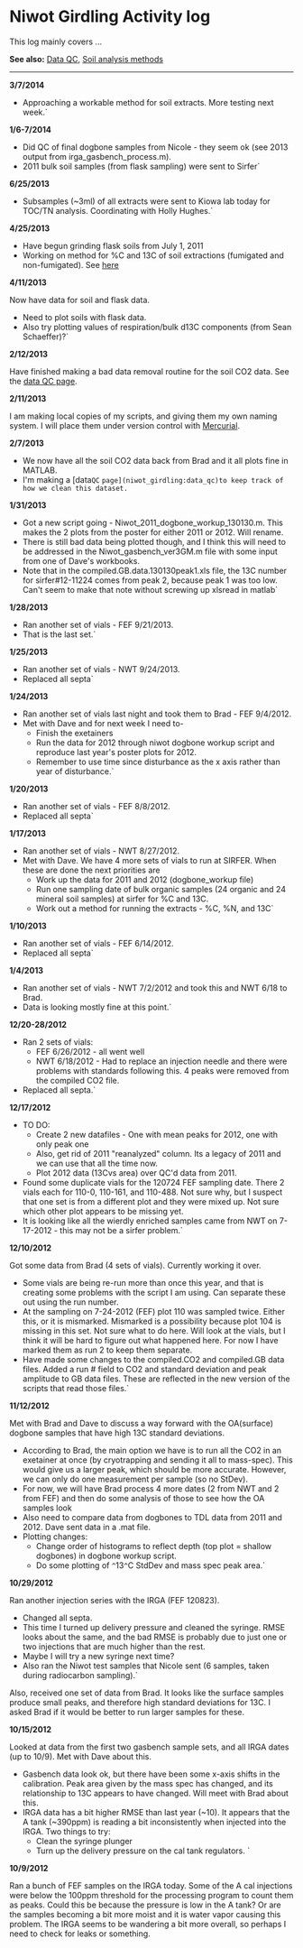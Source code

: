 # Niwot Girdling Activity log

This log mainly covers ...

 **See also:** [Data QC](data_qc), [Soil analysis
        methods](soilanalysis)

------------------------------------------------------------------------

 **3/7/2014**

* Approaching a workable method for soil extracts. More testing next week.`

 **1/6-7/2014**

* Did QC of final dogbone samples from Nicole - they seem ok (see 2013 output from irga_gasbench_process.m).
* 2011 bulk soil samples (from flask sampling) were sent to Sirfer`

 **6/25/2013**

* Subsamples (~3ml) of all extracts were sent to Kiowa lab today for TOC/TN analysis. Coordinating with Holly Hughes.`

 **4/25/2013**

* Have begun grinding flask soils from July 1, 2011
* Working on method for %C and 13C of soil extractions (fumigated and non-fumigated). See [here](soilanalysis)

 **4/11/2013**

Now have data for soil and flask data.

* Need to plot soils with flask data.
* Also try plotting values of respiration/bulk d13C components (from Sean Schaeffer)?`

 **2/12/2013**

Have finished making a bad data removal routine for the soil CO2 data.
See the [data QC page](niwot_girdling:data_qc).

 **2/11/2013**

I am making local copies of my scripts, and giving them my own naming
system. I will place them under version control with
[Mercurial](procedures:mercurial).

 **2/7/2013**

* We now have all the soil CO2 data back from Brad and it all plots fine in MATLAB.
* I'm making a [data`QC`
`page](niwot_girdling:data_qc)to keep track of how we clean this dataset.`

 **1/31/2013**

* Got a new script going - Niwot_2011_dogbone_workup_130130.m. This makes the 2 plots from the poster for either 2011 or 2012. Will rename.
* There is still bad data being plotted though, and I think this will need to be addressed in the Niwot_gasbench_ver3GM.m file with some input from one of Dave's workbooks.
* Note that in the compiled.GB.data.130130peak1.xls file, the 13C number for sirfer#12-11224 comes from peak 2, because peak 1 was too low. Can't seem to make that note without screwing up xlsread in matlab`

 **1/28/2013**

* Ran another set of vials - FEF 9/21/2013.
* That is the last set.`

 **1/25/2013**

* Ran another set of vials - NWT 9/24/2013.
* Replaced all septa`

 **1/24/2013**

* Ran another set of vials last night and took them to Brad - FEF 9/4/2012.
* Met with Dave and for next week I need to- 
  * Finish the exetainers
  * Run the data for 2012 through niwot dogbone workup script and reproduce last year's poster plots for 2012.
  * Remember to use time since disturbance as the x axis rather than year of disturbance.`

 **1/20/2013**

* Ran another set of vials - FEF 8/8/2012.
* Replaced all septa`

 **1/17/2013**

* Ran another set of vials - NWT 8/27/2012.
* Met with Dave. We have 4 more sets of vials to run at SIRFER. When these are done the next priorities are
  * Work up the data for 2011 and 2012 (dogbone_workup file)
  * Run one sampling date of bulk organic samples (24 organic and 24 mineral soil samples) at sirfer for %C and 13C.
  * Work out a method for running the extracts - %C, %N, and 13C`

 **1/10/2013**

* Ran another set of vials - FEF 6/14/2012.
* Replaced all septa`

 **1/4/2013**

* Ran another set of vials - NWT 7/2/2012 and took this and NWT 6/18 to Brad.
* Data is looking mostly fine at this point.`

 **12/20-28/2012**

* Ran 2 sets of vials:
  * FEF 6/26/2012 - all went well
  * NWT 6/18/2012 - Had to replace an injection needle and there were problems with standards following this. 4 peaks were removed from the compiled CO2 file. 
* Replaced all septa.`

 **12/17/2012**

* TO DO:
  * Create 2 new datafiles - One with mean peaks for 2012, one with only peak one
  * Also, get rid of 2011 "reanalyzed" column. Its a legacy of 2011 and we can use that all the time now.
  * Plot 2012 data (13Cvs area) over QC'd data from 2011.
* Found some duplicate vials for the 120724 FEF sampling date. There 2 vials each for 110-0, 110-161, and 110-488. Not sure why, but I suspect that one set is from a different plot and they were mixed up. Not sure which other plot appears to be missing yet.
* It is looking like all the wierdly enriched samples came from NWT on 7-17-2012 - this may not be a sirfer problem.`

 **12/10/2012**

Got some data from Brad (4 sets of vials). Currently working it over.

* Some vials are being re-run more than once this year, and that is creating some problems with the script I am using. Can separate these out using the run number.
* At the sampling on 7-24-2012 (FEF) plot 110 was sampled twice. Either this, or it is mismarked. Mismarked is a possibility because plot 104 is missing in this set. Not sure what to do here. Will look at the vials, but I think it will be hard to figure out what happened here. For now I have marked them as run 2 to keep them separate.
* Have made some changes to the compiled.CO2 and compiled.GB data files. Added a run # field to CO2 and standard deviation and peak amplitude to GB data files. These are reflected in the new version of the scripts that read those files.`

 **11/12/2012**

Met with Brad and Dave to discuss a way forward with the OA(surface)
dogbone samples that have high 13C standard deviations.

* According to Brad, the main option we have is to run all the CO2 in an exetainer at once (by cryotrapping and sending it all to mass-spec). This would give us a larger peak, which should be more accurate. However, we can only do one measurement per sample (so no StDev).
* For now, we will have Brad process 4 more dates (2 from NWT and 2 from FEF) and then do some analysis of those to see how the OA samples look
* Also need to compare data from dogbones to TDL data from 2011 and 2012. Dave sent data in a .mat file.
* Plotting changes:
  * Change order of histograms to reflect depth (top plot = shallow dogbones) in dogbone workup script.
  * Do some plotting of `^`13`^`C StdDev and mass spec peak area.`

 **10/29/2012**

Ran another injection series with the IRGA (FEF 120823).

* Changed all septa.
* This time I turned up delivery pressure and cleaned the syringe. RMSE looks about the same, and the bad RMSE is probably due to just one or two injections that are much higher than the rest. 
* Maybe I will try a new syringe next time?
* Also ran the Niwot test samples that Nicole sent (6 samples, taken during radiocarbon sampling).`

Also, received one set of data from Brad. It looks like the surface
samples produce small peaks, and therefore high standard deviations for
13C. I asked Brad if it would be better to run larger samples for these.

 **10/15/2012**

Looked at data from the first two gasbench sample sets, and all IRGA
dates (up to 10/9). Met with Dave about this.

* Gasbench data look ok, but there have been some x-axis shifts in the calibration. Peak area given by the mass spec has changed, and its relationship to 13C appears to have changed. Will meet with Brad about this.
* IRGA data has a bit higher RMSE than last year (~10). It appears that the A tank (~390ppm) is reading a bit inconsistently when injected into the IRGA. Two things to try:
  * Clean the syringe plunger
  * Turn up the delivery pressure on the cal tank regulators. `

 **10/9/2012**

Ran a bunch of FEF samples on the IRGA today. Some of the A cal
injections were below the 100ppm threshold for the processing program to
count them as peaks. Could this be because the pressure is low in the A
tank? Or are the samples becoming a bit more moist and it is water vapor
causing this problem. The IRGA seems to be wandering a bit more overall,
so perhaps I need to check for leaks or something.
